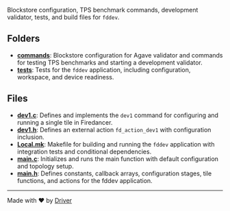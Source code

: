 <!--------------------------------------------------------------------------------->
<!-- IMPORTANT: This file is auto-generated by Driver (https://driver.ai). -------->
<!-- Manual edits may be overwritten on future commits. --------------------------->
<!--------------------------------------------------------------------------------->

Blockstore configuration, TPS benchmark commands, development validator, tests, and build files for `fddev`.

## Folders
- **[commands](commands/README.md)**: Blockstore configuration for Agave validator and commands for testing TPS benchmarks and starting a development validator.
- **[tests](tests/README.md)**: Tests for the `fddev` application, including configuration, workspace, and device readiness.

## Files
- **[dev1.c](dev1.c.md)**: Defines and implements the `dev1` command for configuring and running a single tile in Firedancer.
- **[dev1.h](dev1.h.md)**: Defines an external action `fd_action_dev1` with configuration inclusion.
- **[Local.mk](Local.mk.md)**: Makefile for building and running the `fddev` application with integration tests and conditional dependencies.
- **[main.c](main.c.md)**: Initializes and runs the main function with default configuration and topology setup.
- **[main.h](main.h.md)**: Defines constants, callback arrays, configuration stages, tile functions, and actions for the fddev application.

---
Made with ❤️ by [Driver](https://www.driver.ai/)